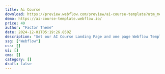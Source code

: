 ```yaml
---
title: Ai Course
download: https://preview.webflow.com/preview/ai-course-template?utm_medium=preview_link&utm_source=designer&utm_content=ai-course-template&preview=f292823a1e482997b78d0f432e6162dc&locale=en&workflow=preview
demo: https://ai-course-template.webflow.io/
price: 49
author: "Factor Theme"
date: 2024-12-01T05:19:26.850Z
description: "Get our AI Course Landing Page and one page Webflow Template, perfect for AI education, online learning, and course promotion. This one-page, fully responsive template is ideal for showcasing AI programs."
ssg: ["Webflow"]
css: []
ui: []
cms: []
category: []
draft: false
---
```


